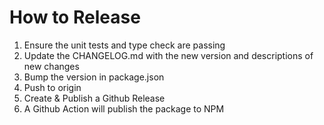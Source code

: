 # How to Release

1. Ensure the unit tests and type check are passing
1. Update the CHANGELOG.md with the new version and descriptions of new changes
1. Bump the version in package.json
1. Push to origin
1. Create & Publish a Github Release
1. A Github Action will publish the package to NPM
